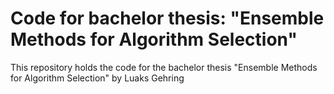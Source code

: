 # Code for bachelor thesis: "Ensemble Methods for Algorithm Selection"

This repository holds the code for the bachelor thesis "Ensemble Methods for Algorithm Selection" by Luaks Gehring
